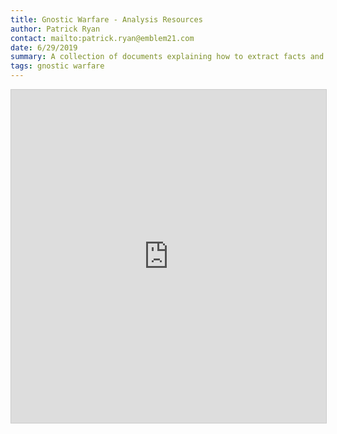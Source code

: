 ```yaml
---
title: Gnostic Warfare - Analysis Resources
author: Patrick Ryan
contact: mailto:patrick.ryan@emblem21.com
date: 6/29/2019
summary: A collection of documents explaining how to extract facts and make sense of complex domains. (law, finance, black markets, etc.)
tags: gnostic warfare
---
```

<iframe class="airtable-embed" src="https://airtable.com/embed/shrb0h2D9UNKRW5t1?backgroundColor=cyan&viewControls=on" frameborder="0" onmousewheel="" width="100%" height="533" style="background: transparent; border: 1px solid #ccc;"></iframe>